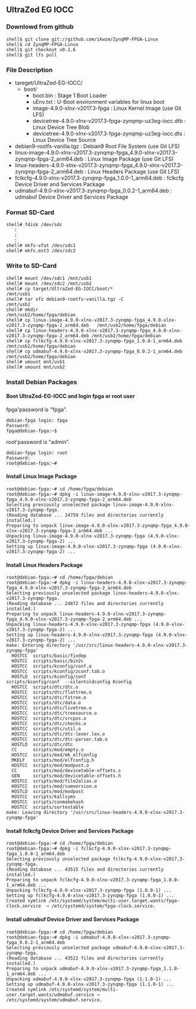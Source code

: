 ## UltraZed EG IOCC

### Downlowd from github

```console
shell$ git clone git://github.com/ikwzm/ZynqMP-FPGA-Linux
shell$ cd ZynqMP-FPGA-Linux
shell$ git checkout v0.1.6
shell$ git lfs pull
```

### File Description

 * tareget/UltraZed-EG-IOCC/
   + boot/
     - boot.bin                                                    : Stage 1 Boot Loader
     - uEnv.txt                                                    : U-Boot environment variables for linux boot
     - image-4.9.0-xlnx-v2017.3-fpga                               : Linux Kernel Image       (use Git LFS)
     - devicetree-4.9.0-xlnx-v2017.3-fpga-zynqmp-uz3eg-iocc.dtb    : Linux Device Tree Blob   
     - devicetree-4.9.0-xlnx-v2017.3-fpga-zynqmp-uz3eg-iocc.dts    : Linux Device Tree Source
 * debian9-rootfs-vanilla.tgz                                      : Debian9 Root File System (use Git LFS)
 * linux-image-4.9.0-xlnx-v2017.3-zynqmp-fpga_4.9.0-xlnx-v2017.3-zynqmp-fpga-2_arm64.deb   : Linux Image Package      (use Git LFS)
 * linux-headers-4.9.0-xlnx-v2017.3-zynqmp-fpga_4.9.0-xlnx-v2017.3-zynqmp-fpga-2_arm64.deb : Linux Headers Package    (use Git LFS)
 * fclkcfg-4.9.0-xlnx-v2017.3-zynqmp-fpga_1.0.0-1_arm64.deb        : fclkcfg Device Driver and Services Package
 * udmabuf-4.9.0-xlnx-v2017.3-zynqmp-fpga_0.0.2-1_arm64.deb        : udmabuf Device Driver and Services Package
 
### Format SD-Card

````console
shell# fdisk /dev/sdc
   :
   :
   :
shell# mkfs-vfat /dev/sdc1
shell# mkfs.ext3 /dev/sdc2
````

### Write to SD-Card

````console
shell# mount /dev/sdc1 /mnt/usb1
shell# mount /dev/sdc2 /mnt/usb2
shell# cp target/UltraZed-EG-IOCC/boot/*                                  /mnt/usb1
shell# tar xfz debian9-rootfs-vanilla.tgz -C                              /mnt/usb2
shell# mkdir                                                              /mnt/usb2/home/fpga/debian
shell# cp linux-image-4.9.0-xlnx-v2017.3-zynqmp-fpga_4.9.0-xlnx-v2017.3-zynqmp-fpga-2_arm64.deb   /mnt/usb2/home/fpga/debian
shell# cp linux-headers-4.9.0-xlnx-v2017.3-zynqmp-fpga_4.9.0-xlnx-v2017.3-zynqmp-fpga-2_arm64.deb /mnt/usb2/home/fpga/debian
shell# cp fclkcfg-4.9.0-xlnx-v2017.3-zynqmp-fpga_1.0.0-1_arm64.deb        /mnt/usb2/home/fpga/debian
shell# cp udmabuf-4.9.0-xlnx-v2017.3-zynqmp-fpga_0.0.2-1_arm64.deb        /mnt/usb2/home/fpga/debian
shell# umount mnt/usb1
shell# umount mnt/usb2
````

### Install Debian Packages

#### Boot UltraZed-EG-IOCC and login fpga or root user

fpga'password is "fpga".

```console
debian-fpga login: fpga
Password:
fpga@debian-fpga:~$
```

root'password is "admin".

```console
debian-fpga login: root
Password:
root@debian-fpga:~#
```

#### Install Linux Image Package

```console
root@debian-fpga:~# cd /home/fpga/debian
root@debian-fpga:~# dpkg -i linux-image-4.9.0-xlnx-v2017.3-zynqmp-fpga_4.9.0-xlnx-v2017.3-zynqmp-fpga-2_arm64.deb
Selecting previously unselected package linux-image-4.9.0-xlnx-v2017.3-zynqmp-fpga.
(Reading database ... 24759 files and directories currently installed.)
Preparing to unpack linux-image-4.9.0-xlnx-v2017.3-zynqmp-fpga_4.9.0-xlnx-v2017.3-zynqmp-fpga-2_arm64.deb ...
Unpacking linux-image-4.9.0-xlnx-v2017.3-zynqmp-fpga (4.9.0-xlnx-v2017.3-zynqmp-fpga-2) ...
Setting up linux-image-4.9.0-xlnx-v2017.3-zynqmp-fpga (4.9.0-xlnx-v2017.3-zynqmp-fpga-2) ...
```

#### Install Linux Headers Package

```console
root@debian-fpga:~# cd /home/fpga/debian
root@debian-fpga:~# dpkg -i linux-headers-4.9.0-xlnx-v2017.3-zynqmp-fpga_4.9.0-xlnx-v2017.3-zynqmp-fpga-2_arm64.deb
Selecting previously unselected package linux-headers-4.9.0-xlnx-v2017.3-zynqmp-fpga.
(Reading database ... 24872 files and directories currently installed.)
Preparing to unpack linux-headers-4.9.0-xlnx-v2017.3-zynqmp-fpga_4.9.0-xlnx-v2017.3-zynqmp-fpga-2_arm64.deb ...
Unpacking linux-headers-4.9.0-xlnx-v2017.3-zynqmp-fpga (4.9.0-xlnx-v2017.3-zynqmp-fpga-2) ...
Setting up linux-headers-4.9.0-xlnx-v2017.3-zynqmp-fpga (4.9.0-xlnx-v2017.3-zynqmp-fpga-2) ...
make: Entering directory '/usr/src/linux-headers-4.9.0-xlnx-v2017.3-zynqmp-fpga'
  HOSTCC  scripts/basic/fixdep
  HOSTCC  scripts/basic/bin2c
  HOSTCC  scripts/kconfig/conf.o
  HOSTCC  scripts/kconfig/zconf.tab.o
  HOSTLD  scripts/kconfig/conf
scripts/kconfig/conf  --silentoldconfig Kconfig
  HOSTCC  scripts/dtc/dtc.o
  HOSTCC  scripts/dtc/flattree.o
  HOSTCC  scripts/dtc/fstree.o
  HOSTCC  scripts/dtc/data.o
  HOSTCC  scripts/dtc/livetree.o
  HOSTCC  scripts/dtc/treesource.o
  HOSTCC  scripts/dtc/srcpos.o
  HOSTCC  scripts/dtc/checks.o
  HOSTCC  scripts/dtc/util.o
  HOSTCC  scripts/dtc/dtc-lexer.lex.o
  HOSTCC  scripts/dtc/dtc-parser.tab.o
  HOSTLD  scripts/dtc/dtc
  CC      scripts/mod/empty.o
  HOSTCC  scripts/mod/mk_elfconfig
  MKELF   scripts/mod/elfconfig.h
  HOSTCC  scripts/mod/modpost.o
  CC      scripts/mod/devicetable-offsets.s
  GEN     scripts/mod/devicetable-offsets.h
  HOSTCC  scripts/mod/file2alias.o
  HOSTCC  scripts/mod/sumversion.o
  HOSTLD  scripts/mod/modpost
  HOSTCC  scripts/kallsyms
  HOSTCC  scripts/conmakehash
  HOSTCC  scripts/sortextable
make: Leaving directory '/usr/src/linux-headers-4.9.0-xlnx-v2017.3-zynqmp-fpga'
```

#### Install fclkcfg Device Driver and Services Package

```console
root@debian-fpga:~# cd /home/fpga/debian
root@debian-fpga:~# dpkg -i fclkcfg-4.9.0-xlnx-v2017.3-zynqmp-fpga_1.0.0-1_arm64.deb
Selecting previously unselected package fclkcfg-4.9.0-xlnx-v2017.3-zynqmp-fpga.
(Reading database ... 43515 files and directories currently installed.)
Preparing to unpack fclkcfg-4.9.0-xlnx-v2017.3-zynqmp-fpga_1.0.0-1_arm64.deb ...
Unpacking fclkcfg-4.9.0-xlnx-v2017.3-zynqmp-fpga (1.0.0-1) ...
Setting up fclkcfg-4.9.0-xlnx-v2017.3-zynqmp-fpga (1.0.0-1) ...
Created symlink /etc/systemd/system/multi-user.target.wants/fpga-clock.service  → /etc/systemd/system/fpga-clock.service.
```

#### Install udmabuf Device Driver and Services Package

```console
root@debian-fpga:~# cd /home/fpga/debian
root@debian-fpga:~# dpkg -i udmabuf-4.9.0-xlnx-v2017.3-zynqmp-fpga_0.0.2-1_arm64.deb
Selecting previously unselected package udmabuf-4.9.0-xlnx-v2017.3-zynqmp-fpga.
(Reading database ... 43522 files and directories currently installed.)
Preparing to unpack udmabuf-4.9.0-xlnx-v2017.3-zynqmp-fpga_1.1.0-1_arm64.deb ...
Unpacking udmabuf-4.9.0-xlnx-v2017.3-zynqmp-fpga (1.1.0-1) ...
Setting up udmabuf-4.9.0-xlnx-v2017.3-zynqmp-fpga (1.1.0-1) ...
Created symlink /etc/systemd/system/multi-user.target.wants/udmabuf.service → /etc/systemd/system/udmabuf.service.
```

